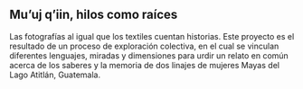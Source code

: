 ## Mu’uj q’iin, hilos como raíces

Las fotografías al igual que los textiles cuentan historias. Este proyecto es el resultado de un proceso de exploración colectiva, en el cual se vinculan diferentes lenguajes, miradas y dimensiones para urdir un relato en común acerca de los saberes y la memoria de dos linajes de mujeres Mayas del Lago Atitlán, Guatemala.
